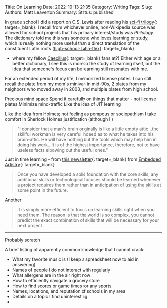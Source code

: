 Title: On Learning
Date: 2022-10-13 21:35
Category: Writing
Tags:
Slug:
Authors: Matt Leaverton
Summary:
Status: published

In grade school I did a report on C.S. Lewis after reading his [sci-fi trilogy](https://en.wikipedia.org/wiki/Out_of_the_Silent_Planet){: target=_blank}.
I recall from whichever online, non-Wikipedia source was allowed for school projects that his primary interest/study 
was *Philology*. The dictionary told me this was someone who loves learning or study, which is really nothing more useful than a direct translation
of the constituent Latin roots ([high-school-Latin-flex](https://www.aclclassics.org/DesktopModules/Revindex.Dnn.RevindexStorefront/Portals/0/Gallery/6871c630-33cb-4a6f-b9ec-8cab1ac0c833.jpg){: target=_blank}
- where my fellow [Caecilius](https://www.na4.cambridgescp.com/stage/na4/1){: target=_blank} fans at?) Either with age or a better dictionary, I see this is moreso
the study of learning itself, but the idea that someone's focus can be learning still resonates with me.

For an extended period of my life, I memorized license plates. I can still recall the plate from my mom's 
minivan in mid-90s, 2 plates from my neighbors who moved away in 2003, and multiple plates from high school. 

Precious mind space
Spend it carefully on things that matter - not license plates
Minimize mind-traffic
Like the idea of JIT learning



Like the idea from Holmes; not feeling as pompous or sociopathism
I take comfort in Sherlock Holmes justification (although I )

> "I consider that a man's brain originally is like a little empty attic...the skillful workman is very careful 
> indeed as to what he takes into his brain-attic. He will have nothing but the tools which 
> may help him in doing his work...It is of the highest importance, therefore, not to have useless facts elbowing out 
> the useful ones." 

Just in time learning - from [this newsletter](https://us15.campaign-archive.com/?e=07c8fead8e&u=3f4551eb6b068b6cc1ef205c1&id=8114152795){: target=_blank}
from [Embedded Artistry](https://embeddedartistry.com/field-atlas/){: target=_blank} 

> Once you have developed a solid foundation with the core skills, any additional skills or technological focuses 
> should be learned whenever a project requires them rather than in anticipation of using the skills at some 
> point in the future.

Another

> It is simply more efficient to focus on learning skills right when you need them. The reason is that the world is 
> so complex, you cannot predict the exact combination of skills that will be necessary for your next project


---

Probably scratch

A brief listing of apparently common knowledge that I cannot crack:

* What my favorite music is (I keep a spreadsheet now to aid in answering)
* Names of people I do not interact with regularly
* What allergens are in the air right now
* How to efficiently navigate a grocery store
* How to find scores or game times for any sports
* Names, locations, and reputation of schools in my area
* Details on a topic I find uninteresting
* 